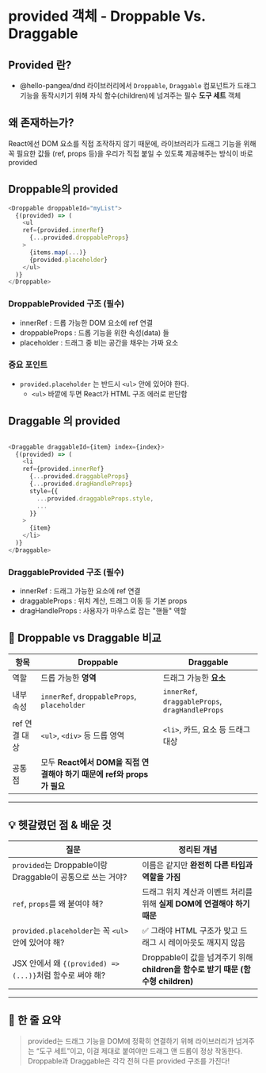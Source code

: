 provided 객체 - Droppable Vs. Draggable
===

## Provided 란?
- @hello-pangea/dnd 라이브러리에서 `Droppable`, `Draggable` 컴포넌트가 드래그 기능을 동작시키기 위해 자식 함수(children)에 넘겨주는 필수 **도구 세트** 객체

##  왜 존재하는가?
React에선 DOM 요소를 직접 조작하지 않기 때문에, 라이브러리가 드래그 기능을 위해 꼭 필요한 값들 (ref, props 등)을 우리가 직접 붙일 수 있도록 제공해주는 방식이 바로 provided

## Droppable의 provided

```ts
<Droppable droppableId="myList">
  {(provided) => (
    <ul
    ref={provided.innerRef}
      {...provided.droppableProps}
    >
      {items.map(...)}
      {provided.placeholder}
    </ul>
  )}
</Droppable>

```

### DroppableProvided 구조 (필수)
- innerRef : 드롭 가능한 DOM 요소에 ref 연결
- droppableProps : 드롭 기능을 위한 속성(data) 들
- placeholder : 드래그 중 비는 공간을 채우는 가짜 요소

### 중요 포인트
- `provided.placeholder` 는 반드시 `<ul>` 안에 있어야 한다.
    - `<ul>` 바깥에 두면 React가 HTML 구조 에러로 판단함

## Draggable 의 provided

```ts

<Draggable draggableId={item} index={index}>
  {(provided) => (
    <li
    ref={provided.innerRef}
      {...provided.draggableProps}
      {...provided.dragHandleProps}
      style={{
        ...provided.draggableProps.style,
        ...
      }}
    >
      {item}
    </li>
  )}
</Draggable>

```

### DraggableProvided 구조 (필수)
- innerRef : 드래그 가능한 요소에 ref 연결
- draggableProps : 위치 계산, 드래그 이동 등 기본 props
- dragHandleProps : 사용자가 마우스로 잡는 "핸들" 역할

## 🧠 Droppable vs Draggable 비교

| 항목 | Droppable | Draggable |
| --- | --- | --- |
| 역할 | 드롭 가능한 **영역** | 드래그 가능한 **요소** |
| 내부 속성 | `innerRef`, `droppableProps`, `placeholder` | `innerRef`, `draggableProps`, `dragHandleProps` |
| ref 연결 대상 | `<ul>`, `<div>` 등 드롭 영역 | `<li>`, 카드, 요소 등 드래그 대상 |
| 공통점 | 모두 **React에서 DOM을 직접 연결해야 하기 때문에 ref와 props가 필요** |  |

---

## 💡 헷갈렸던 점 & 배운 것

| 질문 | 정리된 개념 |
| --- | --- |
| `provided`는 Droppable이랑 Draggable이 공통으로 쓰는 거야? | 이름은 같지만 **완전히 다른 타입과 역할을 가짐** |
| `ref`, `props`를 왜 붙여야 해? | 드래그 위치 계산과 이벤트 처리를 위해 **실제 DOM에 연결해야 하기 때문** |
| `provided.placeholder`는 꼭 `<ul>` 안에 있어야 해? | ✅ 그래야 HTML 구조가 맞고 드래그 시 레이아웃도 깨지지 않음 |
| JSX 안에서 왜 `{(provided) => (...)}`처럼 함수로 써야 해? | Droppable이 값을 넘겨주기 위해 **children을 함수로 받기 때문 (함수형 children)** |

---

## 🎯 한 줄 요약

> provided는 드래그 기능을 DOM에 정확히 연결하기 위해 라이브러리가 넘겨주는 “도구 세트”이고,
이걸 제대로 붙여야만 드래그 앤 드롭이 정상 작동한다.
Droppable과 Draggable은 각각 전혀 다른 provided 구조를 가진다!
>
